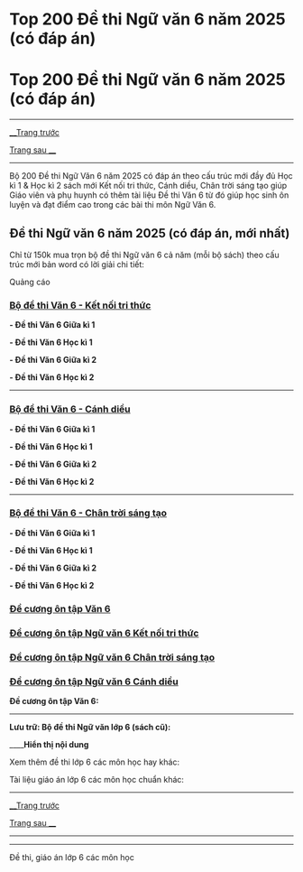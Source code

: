 # Top 200 Đề thi Ngữ văn 6 năm 2025 (có đáp án)

# Top 200 Đề thi Ngữ văn 6 năm 2025 (có đáp án)

* * *

[__Trang trước](https://vietjack.com/de-kiem-tra-lop-6/index.jsp)

[Trang sau __](https://vietjack.com/de-kiem-tra-lop-6/de-thi-ngu-van-lop-6-giua-ki-1.jsp)

* * *

Bộ 200 Đề thi Ngữ Văn 6 năm 2025 có đáp án theo cấu trúc mới đầy đủ Học kì 1 & Học kì 2 sách mới Kết nối tri thức, Cánh diều, Chân trời sáng tạo giúp Giáo viên và phụ huynh có thêm tài liệu Đề thi Văn 6 từ đó giúp học sinh ôn luyện và đạt điểm cao trong các bài thi môn Ngữ Văn 6.

## Đề thi Ngữ văn 6 năm 2025 (có đáp án, mới nhất)

Chỉ từ 150k mua trọn bộ đề thi Ngữ văn 6 cả năm (mỗi bộ sách) theo cấu trúc mới bản word có lời giải chi tiết:

Quảng cáo

### [**Bộ đề thi Văn 6 - Kết nối tri thức**](https://vietjack.com/de-kiem-tra-lop-6/bo-de-thi-ngu-van-lop-6-ket-noi-tri-thuc.jsp)

**\- Đề thi Văn 6 Giữa kì 1**

**\- Đề thi Văn 6 Học kì 1**

**\- Đề thi Văn 6 Giữa kì 2**

**\- Đề thi Văn 6 Học kì 2**

* * *

### [**Bộ đề thi Văn 6 - Cánh diều**](https://vietjack.com/de-kiem-tra-lop-6/bo-de-thi-ngu-van-lop-6-canh-dieu.jsp)

**\- Đề thi Văn 6 Giữa kì 1**

**\- Đề thi Văn 6 Học kì 1**

**\- Đề thi Văn 6 Giữa kì 2**

**\- Đề thi Văn 6 Học kì 2**

* * *

### [**Bộ đề thi Văn 6 - Chân trời sáng tạo**](https://vietjack.com/de-kiem-tra-lop-6/bo-de-thi-ngu-van-lop-6-chan-troi-sang-tao.jsp)

**\- Đề thi Văn 6 Giữa kì 1**

**\- Đề thi Văn 6 Học kì 1**

**\- Đề thi Văn 6 Giữa kì 2**

**\- Đề thi Văn 6 Học kì 2**

### [**Đề cương ôn tập Văn 6**](https://vietjack.com/de-kiem-tra-lop-6/de-cuong-on-tap-ngu-van-lop-6.jsp)

### [**Đề cương ôn tập Ngữ văn 6 Kết nối tri thức**](https://vietjack.com/de-kiem-tra-lop-6/de-cuong-ngu-van-lop-6-ket-noi-tri-thuc.jsp)

### [**Đề cương ôn tập Ngữ văn 6 Chân trời sáng tạo**](https://vietjack.com/de-kiem-tra-lop-6/de-cuong-ngu-van-lop-6-chan-troi-sang-tao.jsp)

### [**Đề cương ôn tập Ngữ văn 6 Cánh diều**](https://vietjack.com/de-kiem-tra-lop-6/de-cuong-ngu-van-lop-6-canh-dieu.jsp)

**Đề cương ôn tập Văn 6:**

* * *

**Lưu trữ: Bộ đề thi Ngữ văn lớp 6 (sách cũ):**

____**Hiển thị nội dung**

Xem thêm đề thi lớp 6 các môn học hay khác:

Tài liệu giáo án lớp 6 các môn học chuẩn khác:

* * *

[__Trang trước](https://vietjack.com/de-kiem-tra-lop-6/index.jsp)

[Trang sau __](https://vietjack.com/de-kiem-tra-lop-6/de-thi-ngu-van-lop-6-giua-ki-1.jsp)

* * *

* * *

Đề thi, giáo án lớp 6 các môn học
